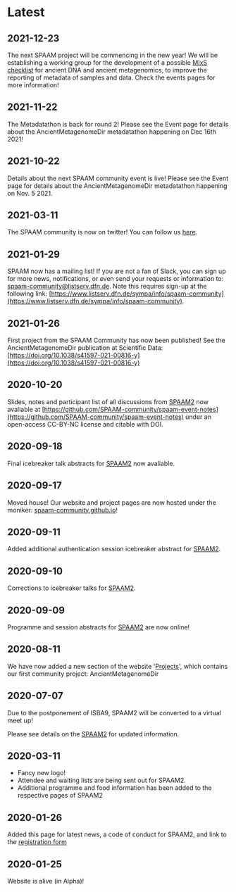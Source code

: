 # Latest

## 2021-12-23

The next SPAAM project will be commencing in the new year! We will be establishing a working group for the development of a possible [MIxS checklist](https://gensc.org/mixs/) for ancient DNA and ancient metagenomics, to improve the reporting of metadata of samples and data. Check the events pages for more information!

## 2021-11-22

The Metadatathon is back for round 2! Please see the Event page for details about the AncientMetagenomeDir metadatathon happening on Dec 16th 2021!

## 2021-10-22

Details about the next SPAAM community event is live! Please see the Event page for details about the AncientMetagenomeDir metadatathon happening on Nov. 5 2021.

## 2021-03-11

The SPAAM community is now on twitter! You can follow us [here](http://twitter.com/spaam_community).

## 2021-01-29

SPAAM now has a mailing list! If you are not a fan of Slack, you can sign up for more news, notifications, or even send your requests or information to: spaam-community@listserv.dfn.de. Note this requires sign-up at the following link: [https://www.listserv.dfn.de/sympa/info/spaam-community](https://www.listserv.dfn.de/sympa/info/spaam-community).

## 2021-01-26

First project from the SPAAM Community has now been published! See the AncientMetagenomeDir publication at Scientific Data: [https://doi.org/10.1038/s41597-021-00816-y](https://doi.org/10.1038/s41597-021-00816-y)

## 2020-10-20

Slides, notes and participant list of all discussions from [SPAAM2](spaam2/README) now avaliable at [https://github.com/SPAAM-community/spaam-event-notes](https://github.com/SPAAM-community/spaam-event-notes) under an open-access CC-BY-NC license and citable with DOI.

## 2020-09-18

Final icebreaker talk abstracts for [SPAAM2](spaam2/README) now avaliable.

## 2020-09-17

Moved house! Our website and project pages are now hosted under the moniker: [spaam-community.github.io](https://spaam-community.github.io)!

## 2020-09-11

Added additional authentication session icebreaker abstract for [SPAAM2](spaam2/README).

## 2020-09-10

Corrections to icebreaker talks for [SPAAM2](spaam2/README).

## 2020-09-09

Programme and session abstracts for [SPAAM2](spaam2/README) are now online!

## 2020-08-11

We have now added a new section of the website '[Projects](projects/README.md)', which contains our
first community project: AncientMetagenomeDir

## 2020-07-07

Due to the postponement of ISBA9, SPAAM2 will be converted to a virtual meet up!

Please see details on the [SPAAM2](spaam2/README) for updated information.

## 2020-03-11

* Fancy new logo!
* Attendee and waiting lists are being sent out for SPAAM2.
* Additional programme and food information has been added to the respective pages of SPAAM2

## 2020-01-26

Added this page for latest news, a code of conduct for SPAAM2, and link to the [registration form](spaam2/README#registration-of-interest)

## 2020-01-25

Website is alive (in Alpha)!
